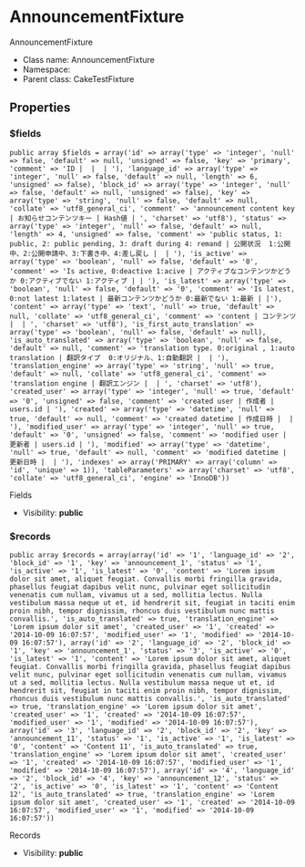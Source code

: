 AnnouncementFixture
===============

AnnouncementFixture




* Class name: AnnouncementFixture
* Namespace: 
* Parent class: CakeTestFixture





Properties
----------


### $fields

    public array $fields = array('id' => array('type' => 'integer', 'null' => false, 'default' => null, 'unsigned' => false, 'key' => 'primary', 'comment' => 'ID |  |  | '), 'language_id' => array('type' => 'integer', 'null' => false, 'default' => null, 'length' => 6, 'unsigned' => false), 'block_id' => array('type' => 'integer', 'null' => false, 'default' => null, 'unsigned' => false), 'key' => array('type' => 'string', 'null' => false, 'default' => null, 'collate' => 'utf8_general_ci', 'comment' => 'announcement content key | お知らせコンテンツキー | Hash値 | ', 'charset' => 'utf8'), 'status' => array('type' => 'integer', 'null' => false, 'default' => null, 'length' => 4, 'unsigned' => false, 'comment' => 'public status, 1: public, 2: public pending, 3: draft during 4: remand | 公開状況  1:公開中、2:公開申請中、3:下書き中、4:差し戻し |  | '), 'is_active' => array('type' => 'boolean', 'null' => false, 'default' => '0', 'comment' => 'Is active, 0:deactive 1:acive | アクティブなコンテンツかどうか 0:アクティブでない 1:アクティブ | | '), 'is_latest' => array('type' => 'boolean', 'null' => false, 'default' => '0', 'comment' => 'Is latest, 0:not latest 1:latest | 最新コンテンツかどうか 0:最新でない 1:最新 | |'), 'content' => array('type' => 'text', 'null' => true, 'default' => null, 'collate' => 'utf8_general_ci', 'comment' => 'content | コンテンツ |  | ', 'charset' => 'utf8'), 'is_first_auto_translation' => array('type' => 'boolean', 'null' => false, 'default' => null), 'is_auto_translated' => array('type' => 'boolean', 'null' => false, 'default' => null, 'comment' => 'translation type. 0:original , 1:auto translation | 翻訳タイプ  0:オリジナル、1:自動翻訳 |  | '), 'translation_engine' => array('type' => 'string', 'null' => true, 'default' => null, 'collate' => 'utf8_general_ci', 'comment' => 'translation engine | 翻訳エンジン |  | ', 'charset' => 'utf8'), 'created_user' => array('type' => 'integer', 'null' => true, 'default' => '0', 'unsigned' => false, 'comment' => 'created user | 作成者 | users.id | '), 'created' => array('type' => 'datetime', 'null' => true, 'default' => null, 'comment' => 'created datetime | 作成日時 |  | '), 'modified_user' => array('type' => 'integer', 'null' => true, 'default' => '0', 'unsigned' => false, 'comment' => 'modified user | 更新者 | users.id | '), 'modified' => array('type' => 'datetime', 'null' => true, 'default' => null, 'comment' => 'modified datetime | 更新日時 |  | '), 'indexes' => array('PRIMARY' => array('column' => 'id', 'unique' => 1)), 'tableParameters' => array('charset' => 'utf8', 'collate' => 'utf8_general_ci', 'engine' => 'InnoDB'))

Fields



* Visibility: **public**


### $records

    public array $records = array(array('id' => '1', 'language_id' => '2', 'block_id' => '1', 'key' => 'announcement_1', 'status' => '1', 'is_active' => '1', 'is_latest' => '0', 'content' => 'Lorem ipsum dolor sit amet, aliquet feugiat. Convallis morbi fringilla gravida, phasellus feugiat dapibus velit nunc, pulvinar eget sollicitudin venenatis cum nullam, vivamus ut a sed, mollitia lectus. Nulla vestibulum massa neque ut et, id hendrerit sit, feugiat in taciti enim proin nibh, tempor dignissim, rhoncus duis vestibulum nunc mattis convallis.', 'is_auto_translated' => true, 'translation_engine' => 'Lorem ipsum dolor sit amet', 'created_user' => '1', 'created' => '2014-10-09 16:07:57', 'modified_user' => '1', 'modified' => '2014-10-09 16:07:57'), array('id' => '2', 'language_id' => '2', 'block_id' => '1', 'key' => 'announcement_1', 'status' => '3', 'is_active' => '0', 'is_latest' => '1', 'content' => 'Lorem ipsum dolor sit amet, aliquet feugiat. Convallis morbi fringilla gravida, phasellus feugiat dapibus velit nunc, pulvinar eget sollicitudin venenatis cum nullam, vivamus ut a sed, mollitia lectus. Nulla vestibulum massa neque ut et, id hendrerit sit, feugiat in taciti enim proin nibh, tempor dignissim, rhoncus duis vestibulum nunc mattis convallis.', 'is_auto_translated' => true, 'translation_engine' => 'Lorem ipsum dolor sit amet', 'created_user' => '1', 'created' => '2014-10-09 16:07:57', 'modified_user' => '1', 'modified' => '2014-10-09 16:07:57'), array('id' => '3', 'language_id' => '2', 'block_id' => '2', 'key' => 'announcement_11', 'status' => '1', 'is_active' => '1', 'is_latest' => '0', 'content' => 'Content 11', 'is_auto_translated' => true, 'translation_engine' => 'Lorem ipsum dolor sit amet', 'created_user' => '1', 'created' => '2014-10-09 16:07:57', 'modified_user' => '1', 'modified' => '2014-10-09 16:07:57'), array('id' => '4', 'language_id' => '2', 'block_id' => '4', 'key' => 'announcement_12', 'status' => '2', 'is_active' => '0', 'is_latest' => '1', 'content' => 'Content 12', 'is_auto_translated' => true, 'translation_engine' => 'Lorem ipsum dolor sit amet', 'created_user' => '1', 'created' => '2014-10-09 16:07:57', 'modified_user' => '1', 'modified' => '2014-10-09 16:07:57'))

Records



* Visibility: **public**




